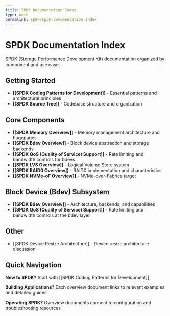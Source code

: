 ```yaml
---
title: SPDK Documentation Index
type: note
permalink: spdk/spdk-documentation-index
---
```


# SPDK Documentation Index

SPDK (Storage Performance Development Kit) documentation organized by component and use case.

## Getting Started
- **[[SPDK Coding Patterns for Development]]** - Essential patterns and architectural principles
- **[[SPDK Source Tree]]** - Codebase structure and organization

## Core Components
- **[[SPDK Memory Overview]]** - Memory management architecture and hugepages
- **[[SPDK Bdev Overview]]** - Block device abstraction and storage backends
- **[[SPDK QoS (Quality of Service) Support]]** - Rate limiting and bandwidth controls for bdevs
- **[[SPDK LVS Overview]]** - Logical Volume Store system 
- **[[SPDK RAID0 Overview]]** - RAID0 implementation and characteristics
- **[[SPDK NVMe-oF Overview]]** - NVMe-over-Fabrics target

## Block Device (Bdev) Subsystem
- **[[SPDK Bdev Overview]]** - Architecture, backends, and capabilities
- **[[SPDK QoS (Quality of Service) Support]]** - Rate limiting and bandwidth controls at the bdev layer

## Other

- [[SPDK Device Resize Architecture]] - Device resize architecture discussion


## Quick Navigation

**New to SPDK?** Start with [[SPDK Coding Patterns for Development]]

**Building Applications?** Each overview document links to relevant examples and detailed guides

**Operating SPDK?** Overview documents connect to configuration and troubleshooting resources